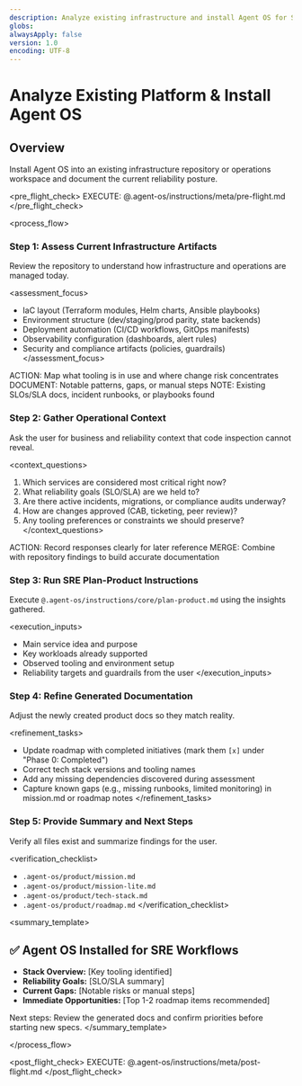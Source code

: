 ```yaml
---
description: Analyze existing infrastructure and install Agent OS for SRE projects
globs:
alwaysApply: false
version: 1.0
encoding: UTF-8
---
```


# Analyze Existing Platform & Install Agent OS

## Overview

Install Agent OS into an existing infrastructure repository or operations workspace and document the current reliability posture.

<pre_flight_check>
  EXECUTE: @.agent-os/instructions/meta/pre-flight.md
</pre_flight_check>

<process_flow>

<step number="1" name="infrastructure_assessment">

### Step 1: Assess Current Infrastructure Artifacts

Review the repository to understand how infrastructure and operations are managed today.

<assessment_focus>
  - IaC layout (Terraform modules, Helm charts, Ansible playbooks)
  - Environment structure (dev/staging/prod parity, state backends)
  - Deployment automation (CI/CD workflows, GitOps manifests)
  - Observability configuration (dashboards, alert rules)
  - Security and compliance artifacts (policies, guardrails)
</assessment_focus>

<instructions>
  ACTION: Map what tooling is in use and where change risk concentrates
  DOCUMENT: Notable patterns, gaps, or manual steps
  NOTE: Existing SLOs/SLA docs, incident runbooks, or playbooks found
</instructions>

</step>

<step number="2" name="gather_operational_context">

### Step 2: Gather Operational Context

Ask the user for business and reliability context that code inspection cannot reveal.

<context_questions>
  1. Which services are considered most critical right now?
  2. What reliability goals (SLO/SLA) are we held to?
  3. Are there active incidents, migrations, or compliance audits underway?
  4. How are changes approved (CAB, ticketing, peer review)?
  5. Any tooling preferences or constraints we should preserve?
</context_questions>

<instructions>
  ACTION: Record responses clearly for later reference
  MERGE: Combine with repository findings to build accurate documentation
</instructions>

</step>

<step number="3" name="run_plan_product">

### Step 3: Run SRE Plan-Product Instructions

Execute `@.agent-os/instructions/core/plan-product.md` using the insights gathered.

<execution_inputs>
  - Main service idea and purpose
  - Key workloads already supported
  - Observed tooling and environment setup
  - Reliability targets and guardrails from the user
</execution_inputs>

</step>

<step number="4" name="refine_docs">

### Step 4: Refine Generated Documentation

Adjust the newly created product docs so they match reality.

<refinement_tasks>
  - Update roadmap with completed initiatives (mark them `[x]` under "Phase 0: Completed")
  - Correct tech stack versions and tooling names
  - Add any missing dependencies discovered during assessment
  - Capture known gaps (e.g., missing runbooks, limited monitoring) in mission.md or roadmap notes
</refinement_tasks>

</step>

<step number="5" name="final_summary">

### Step 5: Provide Summary and Next Steps

Verify all files exist and summarize findings for the user.

<verification_checklist>
  - `.agent-os/product/mission.md`
  - `.agent-os/product/mission-lite.md`
  - `.agent-os/product/tech-stack.md`
  - `.agent-os/product/roadmap.md`
</verification_checklist>

<summary_template>
  ## ✅ Agent OS Installed for SRE Workflows
  - **Stack Overview:** [Key tooling identified]
  - **Reliability Goals:** [SLO/SLA summary]
  - **Current Gaps:** [Notable risks or manual steps]
  - **Immediate Opportunities:** [Top 1-2 roadmap items recommended]

  Next steps: Review the generated docs and confirm priorities before starting new specs.
</summary_template>

</step>

</process_flow>

<post_flight_check>
  EXECUTE: @.agent-os/instructions/meta/post-flight.md
</post_flight_check>
